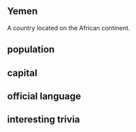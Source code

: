 ## Yemen

A country located on the African continent. 

## population


## capital

 
## official language


## interesting trivia



